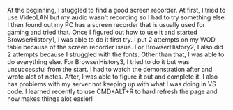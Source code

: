 At the beginning, I stuggled to find a good screen recorder. At first, I tried to use VideoLAN but my audio wasn't recording so I had to try something else.
I then found out my PC has a screen recorder that is usually used for gaming and tried that. Once I figured out how to use it and started BrowserHistory1, I was able to do it first try.
I put 2 attempts on my WOD table because of the screen recorder issue. For BrowserHistory2, I also did 2 attempts because I struggled with the fonts. Other than that, I was able to do 
everything else. For BrowserHistory3, I tried to do it but was unsuccessful from the start. I had to watch the demonstration after and wrote alot of notes. After, I was able to figure it 
out and complete it. I also has problems with my server not keeping up with what I was doing in VS code. I learned recently to use CMD+ALT+R to hard refresh the page and now makes things
alot easier!
